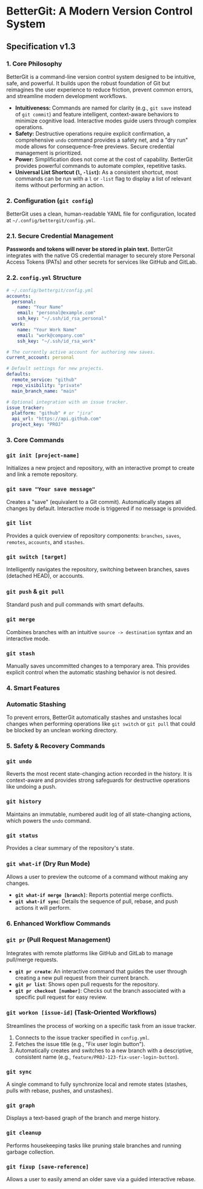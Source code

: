 # BetterGit: A Modern Version Control System

## Specification v1.3

### 1. Core Philosophy

BetterGit is a command-line version control system designed to be intuitive, safe, and powerful. It builds upon the robust foundation of Git but reimagines the user experience to reduce friction, prevent common errors, and streamline modern development workflows.

- **Intuitiveness:** Commands are named for clarity (e.g., `git save` instead of `git commit`) and feature intelligent, context-aware behaviors to minimize cognitive load. Interactive modes guide users through complex operations.
- **Safety:** Destructive operations require explicit confirmation, a comprehensive `undo` command provides a safety net, and a "dry run" mode allows for consequence-free previews. Secure credential management is prioritized.
- **Power:** Simplification does not come at the cost of capability. BetterGit provides powerful commands to automate complex, repetitive tasks.
- **Universal List Shortcut (`l`, `-list`):** As a consistent shortcut, most commands can be run with a `l` or `-list` flag to display a list of relevant items without performing an action.

### 2. Configuration (`git config`)

BetterGit uses a clean, human-readable YAML file for configuration, located at `~/.config/bettergit/config.yml`.

### 2.1. Secure Credential Management

**Passwords and tokens will never be stored in plain text.** BetterGit integrates with the native OS credential manager to securely store Personal Access Tokens (PATs) and other secrets for services like GitHub and GitLab.

### 2.2. `config.yml` Structure

```yaml
# ~/.config/bettergit/config.yml
accounts:
  personal:
    name: "Your Name"
    email: "personal@example.com"
    ssh_key: "~/.ssh/id_rsa_personal"
  work:
    name: "Your Work Name"
    email: "work@company.com"
    ssh_key: "~/.ssh/id_rsa_work"

# The currently active account for authoring new saves.
current_account: personal

# Default settings for new projects.
defaults:
  remote_service: "github"
  repo_visibility: "private"
  main_branch_name: "main"

# Optional integration with an issue tracker.
issue_tracker:
  platform: "github" # or "jira"
  api_url: "https://api.github.com"
  project_key: "PROJ"

```

### 3. Core Commands

### `git init [project-name]`

Initializes a new project and repository, with an interactive prompt to create and link a remote repository.

### `git save "Your save message"`

Creates a "save" (equivalent to a Git commit). Automatically stages all changes by default. Interactive mode is triggered if no message is provided.

### `git list`

Provides a quick overview of repository components: `branches`, `saves`, `remotes`, `accounts`, and `stashes`.

### `git switch [target]`

Intelligently navigates the repository, switching between branches, saves (detached HEAD), or accounts.

### `git push` & `git pull`

Standard push and pull commands with smart defaults.

### `git merge`

Combines branches with an intuitive `source -> destination` syntax and an interactive mode.

### `git stash`

Manually saves uncommitted changes to a temporary area. This provides explicit control when the automatic stashing behavior is not desired.

### 4. Smart Features

### Automatic Stashing

To prevent errors, BetterGit automatically stashes and unstashes local changes when performing operations like `git switch` or `git pull` that could be blocked by an unclean working directory.

### 5. Safety & Recovery Commands

### `git undo`

Reverts the most recent state-changing action recorded in the history. It is context-aware and provides strong safeguards for destructive operations like undoing a push.

### `git history`

Maintains an immutable, numbered audit log of all state-changing actions, which powers the `undo` command.

### `git status`

Provides a clear summary of the repository's state.

### `git what-if` (Dry Run Mode)

Allows a user to preview the outcome of a command without making any changes.

- **`git what-if merge [branch]`**: Reports potential merge conflicts.
- **`git what-if sync`**: Details the sequence of pull, rebase, and push actions it will perform.

### 6. Enhanced Workflow Commands

### `git pr` (Pull Request Management)

Integrates with remote platforms like GitHub and GitLab to manage pull/merge requests.

- **`git pr create`**: An interactive command that guides the user through creating a new pull request from their current branch.
- **`git pr list`**: Shows open pull requests for the repository.
- **`git pr checkout [number]`**: Checks out the branch associated with a specific pull request for easy review.

### `git workon [issue-id]` (Task-Oriented Workflows)

Streamlines the process of working on a specific task from an issue tracker.

1. Connects to the issue tracker specified in `config.yml`.
2. Fetches the issue title (e.g., "Fix user login button").
3. Automatically creates and switches to a new branch with a descriptive, consistent name (e.g., `feature/PROJ-123-fix-user-login-button`).

### `git sync`

A single command to fully synchronize local and remote states (stashes, pulls with rebase, pushes, and unstashes).

### `git graph`

Displays a text-based graph of the branch and merge history.

### `git cleanup`

Performs housekeeping tasks like pruning stale branches and running garbage collection.

### `git fixup [save-reference]`

Allows a user to easily amend an older save via a guided interactive rebase.